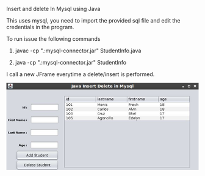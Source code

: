 Insert and delete In Mysql using Java

This uses mysql, you need to import the provided sql file and edit the credentials in the program.

To run issue the following commands

1. javac -cp ".:mysql-connector.jar" StudentInfo.java

2. java -cp ".:mysql-connector.jar" StudentInfo

I call a new JFrame everytime a delete/insert is performed. 

<img
src="https://github.com/darklightcoder/jdbc/blob/main/screen.jpg"
raw=true
alt="screen"
/>
